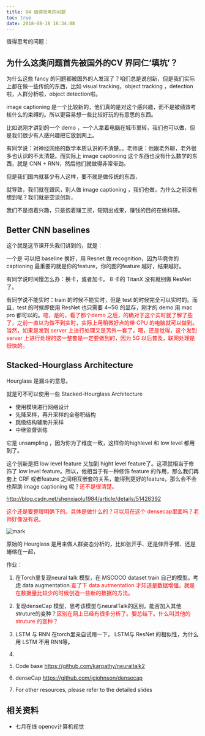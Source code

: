 ```yaml
---
title: 04 值得思考的问题
toc: true
date: 2018-08-18 16:34:08
---
```



值得思考的问题：

## 为什么这类问题首先被国外的CV 界同仁‘填坑’？

为什么这些 fancy 的问题都被国外的人发现了？咱们总是说创新，但是我们实际上都在做一些传统的东西，比如 visual tracking，object tracking ，detection 啦，人群分析啦，object detection啦。

image captioning 是一个比较新的，他们真的是对这个感兴趣，而不是被绩效考核什么的束缚的。所以更容易想一些比较好玩的有意思的东西。

比如说刚才讲到的一个 demo ，一个人拿着电脑在城市里转，我们也可以做，但是我们很少有人感兴趣把它放到网上。

有同学说：对神经网络的数学本质认识的不清楚。。老师说：他跟老外聊，老外很多也认识的不太清楚。而实际上 image captioning 这个东西也没有什么数学的东西，就是 CNN + RNN，然后他们就做得非常带劲。

但是我们国内就甚少有人这样，要不就是做传统的东西，

就导致，我们就在跟风，别人做 image captioning ，我们也做，为什么之前没有想到呢？我们就是空谈创新，

我们不是抱着兴趣，只是抱着赚工资，短期出成果，赚钱的目的在做科研。

## Better CNN baselines

这个就是这节课开头我们讲到的，就是：

一个是 可以把 baseline 换好，用 Resnet 做 recognition，因为毕竟你的captioning 最重要的就是你的feature，你的图的feature 越好，结果越好。

有同学说时间慢怎么办：换卡，或者加卡。 8 卡的 TitanX 没有就别做 ResNet 了。

有同学说不能实时：train 的时候不能实时，但是 test 的时候完全可以实时的。而且，test 的时候即使用 ResNet 也只需要 4~5G 的显存，刚才的 demo 用 mac pro 都可以的。<span style="color:red;">嗯，是的，看了那个demo 之后，的确对于这个实时就了解了些了，之前一直以为做不到实时，实际上用稍微好点的带 GPU 的电脑就可以做到。当然，如果是发到 server 上进行处理又是另外一套了。嗯，还是觉得，这个发到 server 上进行处理的这一整套是一定要做到的，因为 5G 以后普及，联网处理是很快的。</span>


## Stacked-Hourglass Architecture

Hourglass 是漏斗的意思。

就是可不可以使用一些 Stacked-Hourglass Architecture

- 使用模块进行网络设计
- 先降采样，再升采样的全卷积结构
- 跳级结构辅助升采样
- 中继监督训练

它是 unsampling ，因为你为了维度一致，这样你的highlevel 和 low level 都用到了。

这个创新是把 low level feature 又加到 hight level feature了。这项就相当于修饰了 low level feature。所以，他相当于有一种修饰 feature 的作用，那么我们再套上 CRF 或者feature 之间相互嵌套的关系，能得到更好的feature，那么会不会也帮助 image captioning 呢？<span style="color:red;">还不是很清楚。</span>



http://blog.csdn.net/shenxiaolu1984/article/details/51428392

<span style="color:red;">这个还是要整理明确下的。具体是做什么的？可以用在这个 densecap里面吗？老师好像没有说。</span>

![mark](http://pacdb2bfr.bkt.clouddn.com/blog/image/180816/eJIlC16LKF.png?imageslim)

原始的 Hourglass 是用来做人群姿态分析的，比如张开手、还是伸开手臂、还是蜷缩在一起，



作业：

1. 在Torch里复现neural talk 模型，在 MSCOCO dataset train 自⼰的模型。考虑 data augmentation.<span style="color:red;">查了下 data autmentation 才知道是数据增强，就是在数据量比较少的时候创造一些新的数据的方法。</span>
2. 复现denseCap 模型，思考该模型与neuralTalk的区别。能否加⼊其他struture的变种？<span style="color:red;">区别在网上已经有很多分析了。要总结下。什么叫其他的struture 的变种？</span>
3. LSTM 与 RNN 在torch里亲自试用一下， LSTM与 ResNet 的相似性，为什么用 LSTM 不用 RNN等。
4.


1. Code base
https://github.com/karpathy/neuraltalk2
2. denseCap
https://github.com/jcjohnson/densecap
3. For other resources, please refer to the detailed slides







## 相关资料

- 七月在线 opencv计算机视觉
